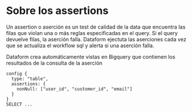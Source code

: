 # Sobre los assertions

Un assertion o aserción es un test de calidad de la data que encuentra las filas que violan una o más reglas especificadas en el query. Si el query devuelve filas, la aserción falla. Dataform ejectuta las aserciones cada vez que se actualiza el workflow sql y alerta si una aserción falla.

Dataform crea automáticamente vistas en Bigquery que contienen los resultados de la consulta de la aserción 

```
config {
  type: "table",
  assertions: {
    nonNull: ["user_id", "customer_id", "email"]
  }
}
SELECT ...
```